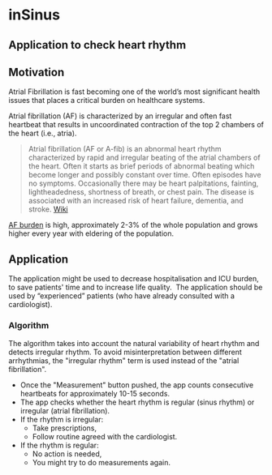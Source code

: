 # inSinus 
## Application to check heart rhythm

## Motivation

Atrial Fibrillation is fast becoming one of the world’s most significant health issues that places a critical burden on healthcare systems.

Atrial fibrillation (AF) is characterized by an irregular and often fast heartbeat that results in uncoordinated contraction of the top 2 chambers of the heart (i.e., atria). 

> Atrial fibrillation (AF or A-fib) is an abnormal heart rhythm characterized by rapid and irregular beating of the atrial chambers of the heart. Often it starts as brief periods of abnormal beating which become longer and possibly constant over time. Often episodes have no symptoms. Occasionally there may be heart palpitations, fainting, lightheadedness, shortness of breath, or chest pain. The disease is associated with an increased risk of heart failure, dementia, and stroke. <a href="https://en.wikipedia.org/wiki/Atrial_fibrillation">Wiki</a>

[AF burden](https://www.ncbi.nlm.nih.gov/pmc/articles/PMC4064952/) is high, approximately 2-3% of the whole population and grows higher every year with eldering of the population.

## Application

The application might be used to decrease hospitalisation and ICU burden, to save patients' time and to increase life quality. 
The application should be used by “experienced” patients (who have already consulted with a cardiologist). 

### Algorithm

The algorithm takes into account the natural variability of heart rhythm and detects irregular rhythm. To avoid misinterpretation between different arrhythmias, the "irregular rhythm" term is used instead of the "atrial fibrillation". 

* Once the "Measurement" button pushed, the app counts consecutive heartbeats for approximately 10-15 seconds. 
* The app checks whether the heart rhythm is regular (sinus rhythm) or irregular (atrial fibrillation).
* If the rhythm is irregular: 
  * Take prescriptions, 
  * Follow routine agreed with the cardiologist.
* If the rhythm is regular:
  * No action is needed,
  * You might try to do measurements again.
  
